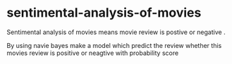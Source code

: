 # sentimental-analysis-of-movies

Sentimental analysis of movies means movie review is postive or negative . 

By using navie bayes make a model which predict the review whether this movies review is positive or neagtive with probability score
